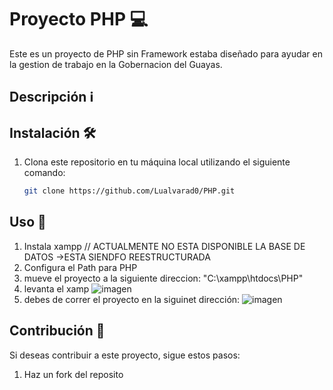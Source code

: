 # Proyecto PHP 💻

Este es un proyecto de PHP sin Framework estaba diseñado para ayudar en la gestion de trabajo en la Gobernacion del Guayas.

## Descripción ℹ️



## Instalación 🛠️

1. Clona este repositorio en tu máquina local utilizando el siguiente comando:

   ```bash
   git clone https://github.com/Lualvarad0/PHP.git
   ```

## Uso 🚀

1. Instala xampp // ACTUALMENTE NO ESTA DISPONIBLE LA BASE DE DATOS ->ESTA SIENDFO REESTRUCTURADA
2. Configura el Path para PHP
3. mueve el proyecto a la siguiente direccion: "C:\xampp\htdocs\PHP"
4. levanta el xamp
![imagen](https://github.com/Lualvarad0/PHP/assets/78248845/3703eb4f-9587-4891-a871-f3f9a34b586d)
5. debes de correr el proyecto en la siguinet dirección:
![imagen](https://github.com/Lualvarad0/PHP/assets/78248845/5ed74a4d-8357-4b51-af52-af4c432a9fbd)

## Contribución 🤝

Si deseas contribuir a este proyecto, sigue estos pasos:

1. Haz un fork del reposito
